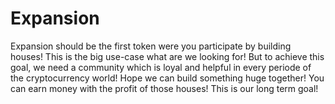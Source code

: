# Expansion
Expansion should be the first token were you participate by building houses! This is the big use-case what are we looking for! But to achieve this goal, we need a community which is loyal and helpful in every periode of the cryptocurrency world! Hope we can build something huge together! You can earn money with the profit of those houses! This is our long term goal!
